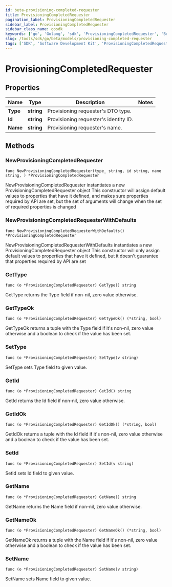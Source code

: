 ```yaml
---
id: beta-provisioning-completed-requester
title: ProvisioningCompletedRequester
pagination_label: ProvisioningCompletedRequester
sidebar_label: ProvisioningCompletedRequester
sidebar_class_name: gosdk
keywords: ['go', 'Golang', 'sdk', 'ProvisioningCompletedRequester', 'BetaProvisioningCompletedRequester'] 
slug: /tools/sdk/go/beta/models/provisioning-completed-requester
tags: ['SDK', 'Software Development Kit', 'ProvisioningCompletedRequester', 'BetaProvisioningCompletedRequester']
---
```


# ProvisioningCompletedRequester

## Properties

Name | Type | Description | Notes
------------ | ------------- | ------------- | -------------
**Type** | **string** | Provisioning requester's DTO type. | 
**Id** | **string** | Provisioning requester's identity ID. | 
**Name** | **string** | Provisioning requester's name. | 

## Methods

### NewProvisioningCompletedRequester

`func NewProvisioningCompletedRequester(type_ string, id string, name string, ) *ProvisioningCompletedRequester`

NewProvisioningCompletedRequester instantiates a new ProvisioningCompletedRequester object
This constructor will assign default values to properties that have it defined,
and makes sure properties required by API are set, but the set of arguments
will change when the set of required properties is changed

### NewProvisioningCompletedRequesterWithDefaults

`func NewProvisioningCompletedRequesterWithDefaults() *ProvisioningCompletedRequester`

NewProvisioningCompletedRequesterWithDefaults instantiates a new ProvisioningCompletedRequester object
This constructor will only assign default values to properties that have it defined,
but it doesn't guarantee that properties required by API are set

### GetType

`func (o *ProvisioningCompletedRequester) GetType() string`

GetType returns the Type field if non-nil, zero value otherwise.

### GetTypeOk

`func (o *ProvisioningCompletedRequester) GetTypeOk() (*string, bool)`

GetTypeOk returns a tuple with the Type field if it's non-nil, zero value otherwise
and a boolean to check if the value has been set.

### SetType

`func (o *ProvisioningCompletedRequester) SetType(v string)`

SetType sets Type field to given value.


### GetId

`func (o *ProvisioningCompletedRequester) GetId() string`

GetId returns the Id field if non-nil, zero value otherwise.

### GetIdOk

`func (o *ProvisioningCompletedRequester) GetIdOk() (*string, bool)`

GetIdOk returns a tuple with the Id field if it's non-nil, zero value otherwise
and a boolean to check if the value has been set.

### SetId

`func (o *ProvisioningCompletedRequester) SetId(v string)`

SetId sets Id field to given value.


### GetName

`func (o *ProvisioningCompletedRequester) GetName() string`

GetName returns the Name field if non-nil, zero value otherwise.

### GetNameOk

`func (o *ProvisioningCompletedRequester) GetNameOk() (*string, bool)`

GetNameOk returns a tuple with the Name field if it's non-nil, zero value otherwise
and a boolean to check if the value has been set.

### SetName

`func (o *ProvisioningCompletedRequester) SetName(v string)`

SetName sets Name field to given value.



